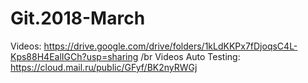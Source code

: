 # Git.2018-March

Videos:  https://drive.google.com/drive/folders/1kLdKKPx7fDjoqsC4L-Kps88H4EalIGCh?usp=sharing /br
Videos Auto Testing: https://cloud.mail.ru/public/GFyf/BK2nyRWGj
